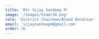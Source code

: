 ```yaml
---
title: 'Rtr Vijay Sandeep M'
image: '/images/team/36.png'
role: 'District Chairman/Blood Donation'
email: 'vijaysandeepm@gmail.com'
order: 36
---
```

